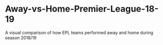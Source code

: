 # Away-vs-Home-Premier-League-18-19
A visual comparison of how EPL teams performed away and home during season 2018/19
